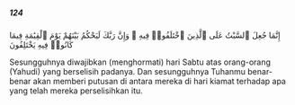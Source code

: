 ##### 124

<span class="ayah">إِنَّمَا جُعِلَ ٱلسَّبْتُ عَلَى ٱلَّذِينَ ٱخْتَلَفُوا۟ فِيهِ ۚ وَإِنَّ رَبَّكَ لَيَحْكُمُ بَيْنَهُمْ يَوْمَ ٱلْقِيَٰمَةِ فِيمَا كَانُوا۟ فِيهِ يَخْتَلِفُونَ</span>

<span class="ayah_translation">Sesungguhnya diwajibkan (menghormati) hari Sabtu atas orang-orang (Yahudi) yang berselisih padanya. Dan sesungguhnya Tuhanmu benar-benar akan memberi putusan di antara mereka di hari kiamat terhadap apa yang telah mereka perselisihkan itu.</span>
